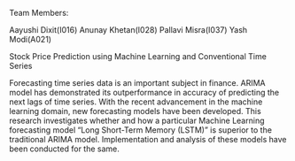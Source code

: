 Team Members:

Aayushi Dixit(I016)
Anunay Khetan(I028)
Pallavi Misra(I037)
Yash Modi(A021)

Stock Price Prediction using Machine Learning and Conventional Time Series

Forecasting time series data is an important subject in finance. ARIMA model has demonstrated its outperformance in accuracy of predicting the next lags of time series. With the recent advancement in the machine learning domain, new forecasting models have been developed. This research investigates whether and how a particular Machine Learning forecasting model “Long Short-Term Memory (LSTM)” is superior to the traditional ARIMA model. Implementation and analysis of these models have been conducted for the same.


